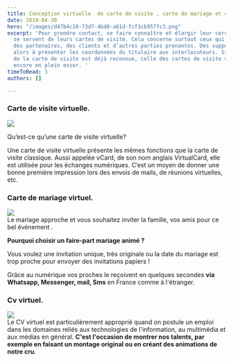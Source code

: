 ```yaml
---
title: Conception virtuelle  de carte de visite , carte de mariage et cv .
date: 2019-04-30
hero: "/images/d47b4c18-73d7-4bd8-a81d-fcf1cb957fc3.png"
excerpt: 'Pour prendre contact, se faire connaître et élargir leur cercle, les professionnels
  se servent de leurs cartes de visite. Cela concerne surtout ceux qui doivent rencontrer
  des partenaires, des clients et d’autres parties prenantes. Des supports servent
  alors à présenter les coordonnées du titulaire aux interlocuteurs. Si l’importance
  de la carte de visite est déjà reconnue, celle des cartes de visite virtuelle est
  encore en plein essor. '
timeToRead: 3
authors: []

---
```

### Carte de visite virtuelle.

![](/images/050f31ee-5430-46f2-9b0e-bdd0cd5779c9.jpeg)

Qu’est-ce qu’une carte de visite virtuelle?

Une carte de visite virtuelle présente les mêmes fonctions que la carte de visite classique. Aussi appelée vCard, de son nom anglais VirtualCard, elle est utilisée pour les échanges numériques. C’est un moyen de donner une bonne première impression lors des envois de mails, de réunions virtuelles, etc.

### Carte de mariage virtuel.

![](/images/cee0ca59-b428-417b-8d4b-59e315c209a1.jpeg)  
Le mariage approche et vous souhaitez inviter la famille, vos amis pour ce bel événement .

**Pourquoi choisir un faire-part mariage animé ?**

Vous voulez une invitation unique, très originale ou la date du mariage est trop proche pour envoyer des invitations papiers !

Grâce au numérique vos proches le reçoivent en quelques secondes **via Whatsapp, Messenger, mail, Sms** en France comme à l'étranger.

### Cv virtuel.

![](/images/1f22e007-716d-4662-983d-4d4bab682f3a.webp)  
Le CV virtuel est particulièrement approprié quand on postule un emploi dans les domaines reliés aux technologies de l'information, au multimédia et aux médias en général. **C'est l'occasion de montrer nos talents, par exemple en faisant un montage original ou en créant des animations de notre cru**.